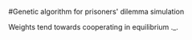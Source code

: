 #Genetic algorithm for prisoners' dilemma simulation

Weights tend towards cooperating in equilibrium ._.

